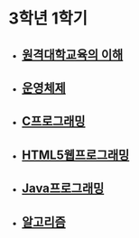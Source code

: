 # 3학년 1학기

- ## [원격대학교육의 이해](./원격대학교육의_이해)

- ## [운영체제](./운영체제)

- ## [C프로그래밍](./C프로그래밍)

- ## [HTML5웹프로그래밍](./HTML5웹프로그래밍)
- ## [Java프로그래밍](./Java프로그래밍)
- ## [알고리즘](./알고리즘)
